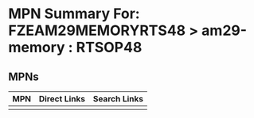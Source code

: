 



# MPN Summary For: FZEAM29MEMORYRTS48 > am29-memory : RTSOP48

## MPNs
  

|MPN|Direct Links|Search Links|
| :--- | :--- | :--- |
||||
